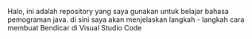 Halo, ini adalah repository yang saya gunakan untuk belajar bahasa pemograman java.
di sini saya akan menjelaskan langkah - langkah cara membuat Bendicar di Visual Studio Code
